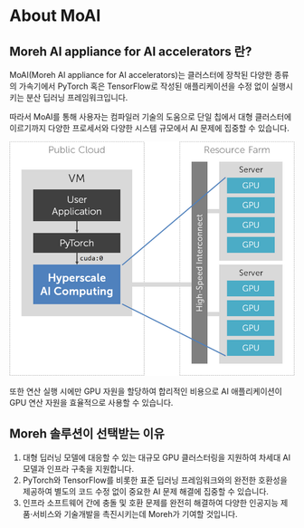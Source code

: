 # About MoAI


## Moreh AI appliance for AI accelerators 란?

MoAI(Moreh AI appliance for AI accelerators)는 클러스터에 장착된 다양한 종류의 가속기에서 PyTorch 혹은 TensorFlow로 작성된 애플리케이션을 수정 없이 실행시키는 분산 딥러닝 프레임워크입니다.

따라서 MoAI를 통해 사용자는 컴파일러 기술의 도움으로 단일 칩에서 대형 클러스터에 이르기까지 다양한 프로세서와 다양한 시스템 규모에서 AI  문제에 집중할 수 있습니다.

![HAC](./image/HAC.png)

또한 연산 실행 시에만 GPU 자원을 할당하여 합리적인 비용으로 AI 애플리케이션이 GPU 연산 자원을 효율적으로 사용할 수 있습니다.


## Moreh 솔루션이 선택받는 이유

1. 대형 딥러닝 모델에 대응할 수 있는 대규모 GPU 클러스터링을 지원하여 차세대 AI 모델과 인프라 구축을 지원합니다.
2. PyTorch와 TensorFlow를 비롯한 표준 딥러닝 프레임워크와의 완전한 호환성을 제공하여 별도의 코드 수정 없이 중요한 AI 문제 해결에 집중할 수 있습니다. 
3. 인프라 소프트웨어 간에 충돌 및 호환 문제를 완전히 해결하여 다양한 인공지능 제품·서비스와 기술개발을 촉진시키는데 Moreh가 기여할 것입니다.
